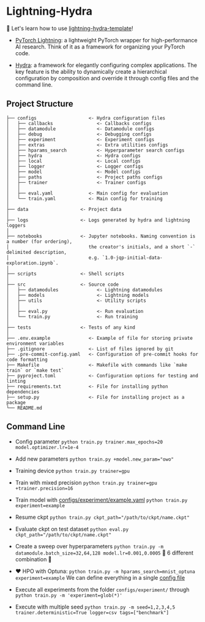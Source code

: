 # Lightning-Hydra

🚡 Let's learn how to use [lightning-hydra-template](https://github.com/ashleve/lightning-hydra-template)!

- [PyTorch Lightning](https://github.com/Lightning-AI/lightning): a lightweight PyTorch wrapper for high-performance AI research. Think of it as a framework for organizing your PyTorch code.

- [Hydra](https://github.com/facebookresearch/hydra): a framework for elegantly configuring complex applications. The key feature is the ability to dynamically create a hierarchical configuration by composition and override it through config files and the command line.


## Project Structure

```
├── configs                   <- Hydra configuration files
│   ├── callbacks                <- Callbacks configs
│   ├── datamodule               <- Datamodule configs
│   ├── debug                    <- Debugging configs
│   ├── experiment               <- Experiment configs
│   ├── extras                   <- Extra utilities configs
│   ├── hparams_search           <- Hyperparameter search configs
│   ├── hydra                    <- Hydra configs
│   ├── local                    <- Local configs
│   ├── logger                   <- Logger configs
│   ├── model                    <- Model configs
│   ├── paths                    <- Project paths configs
│   ├── trainer                  <- Trainer configs
│   │
│   ├── eval.yaml             <- Main config for evaluation
│   └── train.yaml            <- Main config for training
│
├── data                   <- Project data
│
├── logs                   <- Logs generated by hydra and lightning loggers
│
├── notebooks              <- Jupyter notebooks. Naming convention is a number (for ordering),
│                             the creator's initials, and a short `-` delimited description,
│                             e.g. `1.0-jqp-initial-data-exploration.ipynb`.
│
├── scripts                <- Shell scripts
│
├── src                    <- Source code
│   ├── datamodules              <- Lightning datamodules
│   ├── models                   <- Lightning models
│   ├── utils                    <- Utility scripts
│   │
│   ├── eval.py                  <- Run evaluation
│   └── train.py                 <- Run training
│
├── tests                  <- Tests of any kind
│
├── .env.example              <- Example of file for storing private environment variables
├── .gitignore                <- List of files ignored by git
├── .pre-commit-config.yaml   <- Configuration of pre-commit hooks for code formatting
├── Makefile                  <- Makefile with commands like `make train` or `make test`
├── pyproject.toml            <- Configuration options for testing and linting
├── requirements.txt          <- File for installing python dependencies
├── setup.py                  <- File for installing project as a package
└── README.md
```

## Command Line

- Config parameter
`python train.py trainer.max_epochs=20 model.optimizer.lr=1e-4`

- Add new parameters `python train.py +model.new_param="owo"`

- Training device `python train.py trainer=gpu`

- Train with mixed precision `python train.py trainer=gpu +trainer.precision=16`

- Train model with [configs/experiment/example.yaml](https://github.com/ashleve/lightning-hydra-template/blob/main/configs/experiment/example.yaml) `python train.py experiment=example`

- Resume ckpt `python train.py ckpt_path="/path/to/ckpt/name.ckpt"`

- Evaluate ckpt on test dataset `python eval.py ckpt_path="/path/to/ckpt/name.ckpt"`

- Create a sweep over hyperparameters `python train.py -m datamodule.batch_size=32,64,128 model.lr=0.001,0.0005` 🥑 6 different combination 🥑

- :heart: HPO with Optuna: `python train.py -m hparams_search=mnist_optuna experiment=example`  We can define everything in a single [config file](https://github.com/ashleve/lightning-hydra-template/blob/main/configs/hparams_search/mnist_optuna.yaml)

- Execute all experiments from the folder `configs/experiment/` through `python train.py -m 'experiment=glob(*)'`

- Execute with multiple seed `python train.py -m seed=1,2,3,4,5 trainer.deterministic=True logger=csv tags=["benchmark"]` 
